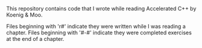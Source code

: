 This repository contains code that I wrote while reading Accelerated C++ by Koenig & Moo.

Files beginning with 'r#' indicate they were written while I was reading a chapter.
Files beginning with '#-#' indicate they were completed exercises at the end of a chapter.
